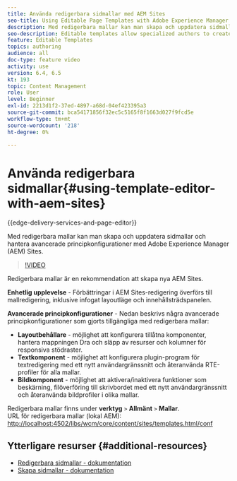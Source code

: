```yaml
---
title: Använda redigerbara sidmallar med AEM Sites
seo-title: Using Editable Page Templates with Adobe Experience Manager Sites
description: Med redigerbara mallar kan man skapa och uppdatera sidmallar och hantera avancerade regelkonfigurationer med AEM Sites.
seo-description: Editable templates allow specialized authors to create and update page templates and manage advanced policy configurations with Adobe Experience Manager Sites.
feature: Editable Templates
topics: authoring
audience: all
doc-type: feature video
activity: use
version: 6.4, 6.5
kt: 193
topic: Content Management
role: User
level: Beginner
exl-id: 2213d1f2-37ed-4897-a68d-04ef423395a3
source-git-commit: bca54171856f32ec5c5165f8f1663d027f9fcd5e
workflow-type: tm+mt
source-wordcount: '218'
ht-degree: 0%

---
```


# Använda redigerbara sidmallar{#using-template-editor-with-aem-sites}

{{edge-delivery-services-and-page-editor}}

Med redigerbara mallar kan man skapa och uppdatera sidmallar och hantera avancerade principkonfigurationer med Adobe Experience Manager (AEM) Sites.

>[!VIDEO](https://video.tv.adobe.com/v/326784?quality=12&learn=on)

Redigerbara mallar är en rekommendation att skapa nya AEM Sites.

**Enhetlig upplevelse** - Förbättringar i AEM Sites-redigering överförs till mallredigering, inklusive infogat layoutläge och innehållsträdspanelen.

**Avancerade principkonfigurationer** - Nedan beskrivs några avancerade principkonfigurationer som gjorts tillgängliga med redigerbara mallar:

* **Layoutbehållare** - möjlighet att konfigurera tillåtna komponenter, hantera mappningen Dra och släpp av resurser och kolumner för responsiva stödraster.
* **Textkomponent** - möjlighet att konfigurera plugin-program för textredigering med ett nytt användargränssnitt och återanvända RTE-profiler för alla mallar.
* **Bildkomponent** - möjlighet att aktivera/inaktivera funktioner som beskärning, filöverföring till skrivbordet med ett nytt användargränssnitt och återanvända bildprofiler i olika mallar.

Redigerbara mallar finns under **verktyg** `>` **Allmänt** `>` **Mallar**.\
URL för redigerbara mallar (lokal AEM): [http://localhost:4502/libs/wcm/core/content/sites/templates.html/conf](http://localhost:4502/libs/wcm/core/content/sites/templates.html/conf)

## Ytterligare resurser {#additional-resources}

* [Redigerbara sidmallar - dokumentation](https://experienceleague.adobe.com/docs/experience-manager-65/developing/platform/templates/page-templates-editable.html)
* [Skapa sidmallar - dokumentation](https://experienceleague.adobe.com/docs/experience-manager-65/authoring/siteandpage/templates.html)

